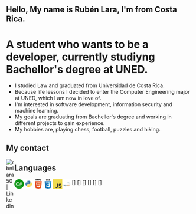 ## Hello, My name is Rubén Lara, I'm from Costa Rica.
# A student who wants to be a developer, currently studiyng Bachellor's degree at UNED.

- I studied Law and graduated from Universidad de Costa Rica.
- Because life lessons I decided to enter the Computer Engineering major at UNED, which I am now in love of.
- I'm interested in software development, information security and machine learning.
- My goals are graduating from Bachellor's degree and working in different projects to gain experience.
- My hobbies are, playing chess, football, puzzles and hiking.

## My contact

[<img align="left" alt="rbnlara50 | LinkedIn" width="22px" src="https://cdn.jsdelivr.net/npm/simple-icons@v3/icons/linkedin.svg" />][linkedin]

## Languages
[<img align="left" alt="C#" width="26px" src="https://raw.githubusercontent.com/github/explore/80688e429a7d4ef2fca1e82350fe8e3517d3494d/topics/csharp/csharp.png"/>]
[<img align="left" alt="Python" width="26px" src="https://raw.githubusercontent.com/github/explore/80688e429a7d4ef2fca1e82350fe8e3517d3494d/topics/python/python.png"/>]
[<img align="left" alt="HTML5" width="26px" src="https://raw.githubusercontent.com/github/explore/80688e429a7d4ef2fca1e82350fe8e3517d3494d/topics/html/html.png" />]
[<img align="left" alt="CSS3" width="26px" src="https://raw.githubusercontent.com/github/explore/80688e429a7d4ef2fca1e82350fe8e3517d3494d/topics/css/css.png" />]
[<img align="left" alt="JavaScript" width="26px" src="https://raw.githubusercontent.com/github/explore/80688e429a7d4ef2fca1e82350fe8e3517d3494d/topics/javascript/javascript.png" />]
[<img align="left" alt="MySQL" width="26px" src="https://raw.githubusercontent.com/github/explore/80688e429a7d4ef2fca1e82350fe8e3517d3494d/topics/mysql/mysql.png" />]





[linkedin]: https://linkedin.com/in/rbnlara50
